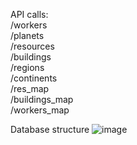 API calls:\
/workers\
/planets\
/resources\
/buildings\
/regions\
/continents\
/res_map\
/buildings_map\
/workers_map

Database structure
![image](https://user-images.githubusercontent.com/30046232/180787434-90a18ed3-5cb8-4389-93b4-c2f018bcee38.png)
